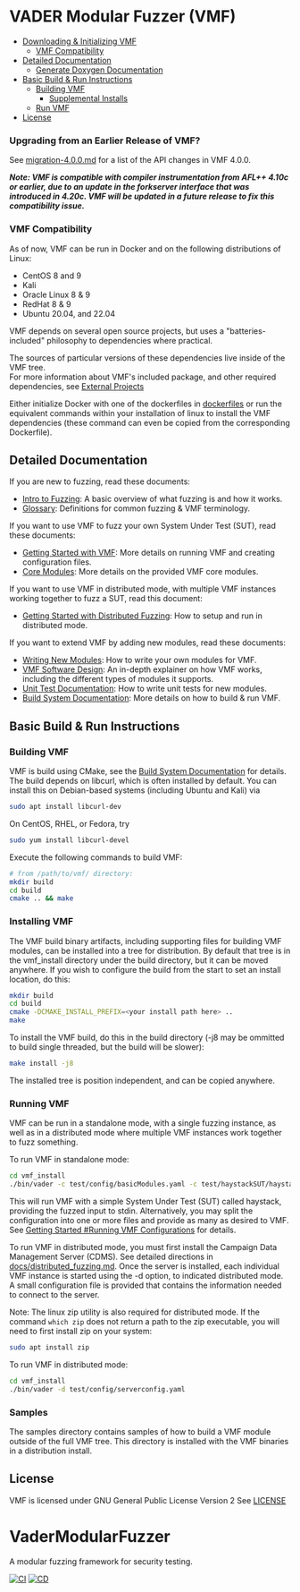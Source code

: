# VADER Modular Fuzzer (VMF)
- [Downloading & Initializing VMF](#downloading---initializing-vmf)
  * [VMF Compatibility](#vmf-compatibility)
- [Detailed Documentation](#detailed-documentation)
  * [Generate Doxygen Documentation](#generate-doxygen-documentation)
- [Basic Build & Run Instructions](#basic-build---run-instructions)
  * [Building VMF](#building-vmf)
    + [Supplemental Installs](#supplemental-installs)
  * [Run VMF](#run-vmf)
- [License](#license)

### Upgrading from an Earlier Release of VMF?
See [migration-4.0.0.md](docs/migration-4.0.0.md) for a list of the API changes in VMF 4.0.0.

***Note: VMF is compatible with compiler instrumentation from AFL++ 4.10c or earlier, due to an update in the forkserver interface that was introduced in 4.20c.  VMF will be updated in a future release to fix this compatibility issue.***

### VMF Compatibility

As of now, VMF can be run in Docker and on the following distributions of Linux:

- CentOS 8 and 9
- Kali
- Oracle Linux 8 & 9
- RedHat 8 & 9
- Ubuntu 20.04, and 22.04

VMF depends on several open source projects, but uses a "batteries-included" philosophy to dependencies where practical.

The sources of particular versions of these dependencies live inside of the VMF tree.  
For more information about VMF's included package, and other required dependencies, see
[External Projects](docs/external_projects.md)

Either initialize Docker with one of the dockerfiles in [dockerfiles](dockerfiles) or run the equivalent commands within your installation of linux
to install the VMF dependencies (these command can even be copied from the corresponding Dockerfile).

## Detailed Documentation
If you are new to fuzzing, read these documents:
 - [Intro to Fuzzing](docs/intro_to_fuzzing.md): A basic overview of what fuzzing is and how it works.
 - [Glossary](docs/glossary.md): Definitions for common fuzzing & VMF terminology.

If you want to use VMF to fuzz your own System Under Test (SUT), read these documents:
 - [Getting Started with VMF](docs/getting_started.md): More details on running VMF and creating configuration files.
 - [Core Modules](docs/coremodules/core_modules_readme.md): More details on the provided VMF core modules.

If you want to use VMF in distributed mode, with multiple VMF instances working together to fuzz a SUT, read this document:
- [Getting Started with Distributed Fuzzing](docs/distributed_fuzzing.md): How to setup and run in distributed mode.

If you want to extend VMF by adding new modules, read these documents:
 - [Writing New Modules](docs/writing_new_modules.md): How to write your own modules for VMF. 
 - [VMF Software Design](docs/design.md): An in-depth explainer on how VMF works, including the different types of modules it supports.
 - [Unit Test Documentation](docs/testing.md): How to write unit tests for new modules.
 - [Build System Documentation](docs/build_system.md): More details on how to build & run VMF.


## Basic Build & Run Instructions

### Building VMF

VMF is build using CMake, see the [Build System Documentation](docs/build_system.md) for details. The build depends on libcurl, which
is often installed by default. You can install this on Debian-based systems (including Ubuntu and Kali) via
```bash
sudo apt install libcurl-dev
```
On CentOS, RHEL, or Fedora, try
```bash
sudo yum install libcurl-devel
```

Execute the following commands to build VMF:

```bash
# from /path/to/vmf/ directory:
mkdir build
cd build
cmake .. && make
```

### Installing VMF

The VMF build binary artifacts, including supporting files for building VMF modules, can be installed
into a tree for distribution.  By default that tree is in the vmf_install directory under the build
directory, but it can be moved anywhere.  If you wish to configure the build from the start to
set an install location, do this:

```bash
mkdir build
cd build
cmake -DCMAKE_INSTALL_PREFIX=<your install path here> ..
make
```

To install the VMF build, do this in the build directory (-j8 may be ommitted to build single threaded, but the build will be slower):
```bash
make install -j8
```

The installed tree is position independent, and can be copied anywhere.

### Running VMF
VMF can be run in a standalone mode, with a single fuzzing instance, as well as in a distributed mode where multiple VMF instances work together to fuzz something.

To run VMF in standalone mode:

```bash
cd vmf_install
./bin/vader -c test/config/basicModules.yaml -c test/haystackSUT/haystack_stdin.yaml
```

This will run VMF with a simple System Under Test (SUT) called haystack, providing the fuzzed input to stdin.  Alternatively, you may split the configuration into one or more files and provide as many as desired to VMF.  See [Getting Started #Running VMF Configurations](docs/getting_started.md#running-vmf-configurations) for details.


To run VMF in distributed mode, you must first install the Campaign Data Management Server (CDMS).  See detailed directions in [docs/distributed_fuzzing.md](docs/distributed_fuzzing.md).  Once the server is installed, each individual VMF instance is started using the -d option, to indicated distributed mode.  A small configuration file is provided that contains the information needed to connect to the server.

Note: The linux zip utility is also required for distributed mode.  If the command `which zip` does not return a path to the zip executable, you will need to first install zip on your system:
```bash
sudo apt install zip
```
To run VMF in distributed mode:

```bash
cd vmf_install
./bin/vader -d test/config/serverconfig.yaml
```

### Samples

The samples directory contains samples of how to build a VMF module outside of the full VMF tree.
This directory is installed with the VMF binaries in a distribution install.

## License

VMF is licensed under GNU General Public License Version 2
See [LICENSE](LICENSE)

# VaderModularFuzzer

A modular fuzzing framework for security testing.

[![CI](https://github.com/npe9/VaderModularFuzzer/actions/workflows/ci.yml/badge.svg)](https://github.com/npe9/VaderModularFuzzer/actions/workflows/ci.yml)
[![CD](https://github.com/npe9/VaderModularFuzzer/actions/workflows/cd.yml/badge.svg)](https://github.com/npe9/VaderModularFuzzer/actions/workflows/cd.yml)

